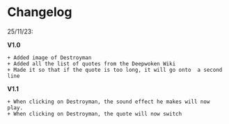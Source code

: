 # Changelog

25/11/23: 

**V1.0**

    + Added image of Destroyman
    + Added all the list of quotes from the Deepwoken Wiki
    + Made it so that if the quote is too long, it will go onto  a second line

**V1.1**

    + When clicking on Destroyman, the sound effect he makes will now play.
    + When clicking on Destroyman, the quote will now switch

